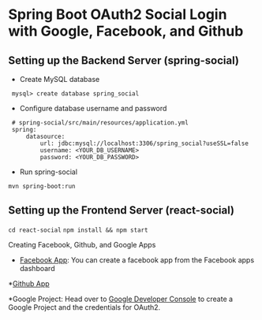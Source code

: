 # Spring Boot OAuth2 Social Login with Google, Facebook, and Github

## Setting up the Backend Server (spring-social)
* Create MySQL database

 ``` mysql> create database spring_social```

* Configure database username and password
```
 # spring-social/src/main/resources/application.yml
 spring:
     datasource:
         url: jdbc:mysql://localhost:3306/spring_social?useSSL=false
         username: <YOUR_DB_USERNAME>
         password: <YOUR_DB_PASSWORD>
```

* Run spring-social

``` mvn spring-boot:run ```

## Setting up the Frontend Server (react-social)
``` cd react-social ```
``` npm install && npm start ```

Creating Facebook, Github, and Google Apps
* [Facebook App](https://developers.facebook.com/apps): You can create a facebook app from the Facebook apps dashboard

*[Github App](https://github.com/settings/apps.)

*Google Project: Head over to [Google Developer Console](https://console.developers.google.com/apis/dashboard?project=seoauthdemo&angularJsUrl=) to create a Google Project and the credentials for OAuth2.


